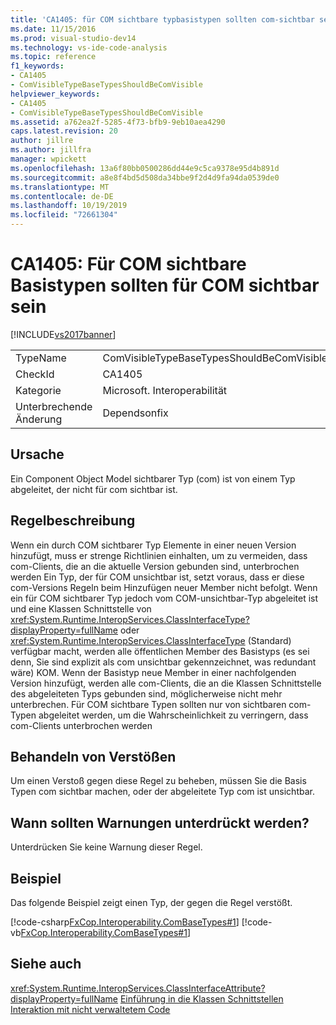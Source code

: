 ```yaml
---
title: 'CA1405: für COM sichtbare typbasistypen sollten com-sichtbar sein | Microsoft-Dokumentation'
ms.date: 11/15/2016
ms.prod: visual-studio-dev14
ms.technology: vs-ide-code-analysis
ms.topic: reference
f1_keywords:
- CA1405
- ComVisibleTypeBaseTypesShouldBeComVisible
helpviewer_keywords:
- CA1405
- ComVisibleTypeBaseTypesShouldBeComVisible
ms.assetid: a762ea2f-5285-4f73-bfb9-9eb10aea4290
caps.latest.revision: 20
author: jillre
ms.author: jillfra
manager: wpickett
ms.openlocfilehash: 13a6f80bb0500286dd44e9c5ca9378e95d4b891d
ms.sourcegitcommit: a8e8f4bd5d508da34bbe9f2d4d9fa94da0539de0
ms.translationtype: MT
ms.contentlocale: de-DE
ms.lasthandoff: 10/19/2019
ms.locfileid: "72661304"
---
```

# <a name="ca1405-com-visible-type-base-types-should-be-com-visible"></a>CA1405: Für COM sichtbare Basistypen sollten für COM sichtbar sein
[!INCLUDE[vs2017banner](../includes/vs2017banner.md)]

|||
|-|-|
|TypeName|ComVisibleTypeBaseTypesShouldBeComVisible|
|CheckId|CA1405|
|Kategorie|Microsoft. Interoperabilität|
|Unterbrechende Änderung|Dependsonfix|

## <a name="cause"></a>Ursache
 Ein Component Object Model sichtbarer Typ (com) ist von einem Typ abgeleitet, der nicht für com sichtbar ist.

## <a name="rule-description"></a>Regelbeschreibung
 Wenn ein durch COM sichtbarer Typ Elemente in einer neuen Version hinzufügt, muss er strenge Richtlinien einhalten, um zu vermeiden, dass com-Clients, die an die aktuelle Version gebunden sind, unterbrochen werden Ein Typ, der für COM unsichtbar ist, setzt voraus, dass er diese com-Versions Regeln beim Hinzufügen neuer Member nicht befolgt. Wenn ein für COM sichtbarer Typ jedoch vom COM-unsichtbar-Typ abgeleitet ist und eine Klassen Schnittstelle von <xref:System.Runtime.InteropServices.ClassInterfaceType?displayProperty=fullName> oder <xref:System.Runtime.InteropServices.ClassInterfaceType> (Standard) verfügbar macht, werden alle öffentlichen Member des Basistyps (es sei denn, Sie sind explizit als com unsichtbar gekennzeichnet, was redundant wäre) KOM. Wenn der Basistyp neue Member in einer nachfolgenden Version hinzufügt, werden alle com-Clients, die an die Klassen Schnittstelle des abgeleiteten Typs gebunden sind, möglicherweise nicht mehr unterbrechen. Für COM sichtbare Typen sollten nur von sichtbaren com-Typen abgeleitet werden, um die Wahrscheinlichkeit zu verringern, dass com-Clients unterbrochen werden

## <a name="how-to-fix-violations"></a>Behandeln von Verstößen
 Um einen Verstoß gegen diese Regel zu beheben, müssen Sie die Basis Typen com sichtbar machen, oder der abgeleitete Typ com ist unsichtbar.

## <a name="when-to-suppress-warnings"></a>Wann sollten Warnungen unterdrückt werden?
 Unterdrücken Sie keine Warnung dieser Regel.

## <a name="example"></a>Beispiel
 Das folgende Beispiel zeigt einen Typ, der gegen die Regel verstößt.

 [!code-csharp[FxCop.Interoperability.ComBaseTypes#1](../snippets/csharp/VS_Snippets_CodeAnalysis/FxCop.Interoperability.ComBaseTypes/cs/FxCop.Interoperability.ComBaseTypes.cs#1)]
 [!code-vb[FxCop.Interoperability.ComBaseTypes#1](../snippets/visualbasic/VS_Snippets_CodeAnalysis/FxCop.Interoperability.ComBaseTypes/vb/FxCop.Interoperability.ComBaseTypes.vb#1)]

## <a name="see-also"></a>Siehe auch
 <xref:System.Runtime.InteropServices.ClassInterfaceAttribute?displayProperty=fullName> [Einführung in die Klassen Schnittstellen](https://msdn.microsoft.com/733c0dd2-12e5-46e6-8de1-39d5b25df024) [Interaktion mit nicht verwaltetem Code](https://msdn.microsoft.com/library/ccb68ce7-b0e9-4ffb-839d-03b1cd2c1258)
